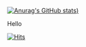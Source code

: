 [![Anurag's GitHub stats](https://github-readme-stats.vercel.app/api?username=KGB6753&show_icons=true&theme=radical))](https://github.com/anuraghazra/github-readme-stats)

Hello

[![Hits](https://hits.seeyoufarm.com/api/count/incr/badge.svg?url=https%3A%2F%2Fgithub.com%2FKGB6753&count_bg=%2379C83D&title_bg=%23555555&icon=nucleo.svg&icon_color=%23EBFF00&title=hits&edge_flat=false)](https://hits.seeyoufarm.com)
